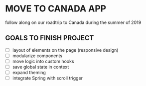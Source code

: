 # MOVE TO CANADA APP

follow along on our roadtrip to Canada during the summer of 2019

## GOALS TO FINISH PROJECT

- [ ] layout of elements on the page (responsive design)
- [ ] modularize components
- [ ] move logic into custom hooks
- [ ] save global state in context
- [ ] expand theming
- [ ] integrate Spring with scroll trigger
